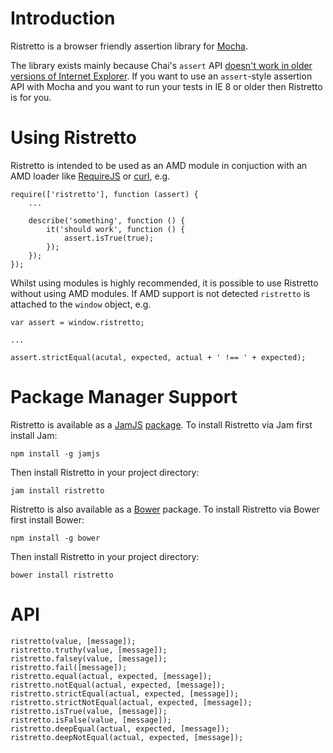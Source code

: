 # Introduction

Ristretto is a browser friendly assertion library for [Mocha](http://visionmedia.github.io/mocha/).

The library exists mainly because Chai's `assert` API [doesn't work in older versions of Internet Explorer](https://github.com/chaijs/chai/issues/117). If you want to use an `assert`-style assertion API with Mocha and you want to run your tests in IE 8 or older then Ristretto is for you.

# Using Ristretto

Ristretto is intended to be used as an AMD module in conjuction with an AMD loader like [RequireJS](http://www.requirejs.org/) or [curl](https://github.com/cujojs/curl), e.g.

    require(['ristretto'], function (assert) {
    	...

    	describe('something', function () {
    		it('should work', function () {
    			assert.isTrue(true);
    		});
    	});
    });

Whilst using modules is highly recommended, it is possible to use Ristretto without using AMD modules. If AMD support is not detected `ristretto` is attached to the `window` object, e.g.

    var assert = window.ristretto;

    ...

    assert.strictEqual(acutal, expected, actual + ' !== ' + expected);

# Package Manager Support

Ristretto is available as a [JamJS](http://jamjs.org/) [package](http://jamjs.org/packages/#/details/ristretto). To install Ristretto via Jam first install Jam:

    npm install -g jamjs

Then install Ristretto in your project directory:

    jam install ristretto

Ristretto is also available as a [Bower](http://bower.io/) package. To install Ristretto via Bower first install Bower:

	npm install -g bower

Then install Ristretto in your project directory:

	bower install ristretto

# API

    ristretto(value, [message]);
    ristretto.truthy(value, [message]);
    ristretto.falsey(value, [message]);
    ristretto.fail([message]);
    ristretto.equal(actual, expected, [message]);
    ristretto.notEqual(actual, expected, [message]);
    ristretto.strictEqual(actual, expected, [message]);
    ristretto.strictNotEqual(actual, expected, [message]);
    ristretto.isTrue(value, [message]);
    ristretto.isFalse(value, [message]);
    ristretto.deepEqual(actual, expected, [message]);
    ristretto.deepNotEqual(actual, expected, [message]);
    
